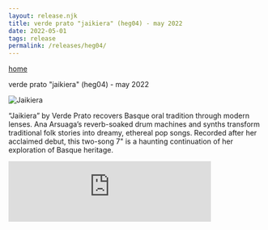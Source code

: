 ```yaml
---
layout: release.njk
title: verde prato "jaikiera" (heg04) - may 2022
date: 2022-05-01
tags: release
permalink: /releases/heg04/
---
```


<p><a href="/" class="home-link">home</a></p>

verde prato "jaikiera" (heg04) - may 2022

![Jaikiera](/assets/Heg04_A.webp)

“Jaikiera” by Verde Prato recovers Basque oral tradition through modern lenses. Ana Arsuaga’s reverb-soaked drum machines and synths transform traditional folk stories into dreamy, ethereal pop songs. Recorded after her acclaimed debut, this two-song 7" is a haunting continuation of her exploration of Basque heritage.

<iframe seamless="" src="https://bandcamp.com/EmbeddedPlayer/album=4145652701/size=large/bgcol=ffffff/linkcol=0687f5/tracklist=false/artwork=small/transparent=true/" style="border: 0; width: 400px; height: 120px;">
<a href="https://hegoadiskak.bandcamp.com/album/jaikiera">
      Jaikiera de Verde Prato
     </a>
</iframe>

